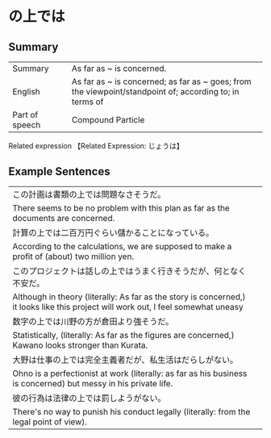 # の上では

## Summary

<table><tr>   <td>Summary<td>   <td>As far as ~ is concerned.</td><tr><tr>   <td>English<td>   <td>As far as ~ is concerned; as far as ~ goes; from the viewpoint/standpoint of; according to; in terms of</td><tr><tr>   <td>Part of speech<td>   <td>Compound Particle</td><tr></table><tr>   <td>Related expression<td>   <td>【Related Expression: じょうは】</td><tr></table></table>

## Example Sentences

<table><tr><td>この計画は書類の上では問題なさそうだ。<td><tr><tr><td>There seems to be no problem with this plan as far as the documents are concerned.<td><tr><tr><td>計算の上では二百万円ぐらい儲かることになっている。<td><tr><tr><td>According to the calculations, we are supposed to make a profit of (about) two million yen.<td><tr><tr><td>このプロジェクトは話しの上ではうまく行きそうだが、何となく不安だ。<td><tr><tr><td>Although in theory (literally: As far as the story is concerned,) it looks like this project will work out, I feel somewhat uneasy<td><tr><tr><td>数字の上では川野の方が倉田より強そうだ。<td><tr><tr><td>Statistically, (literally: As far as the figures are concerned,) Kawano looks stronger than Kurata.<td><tr><tr><td>大野は仕事の上では完全主義者だが、私生活はだらしがない。<td><tr><tr><td>Ohno is a perfectionist at work (literally: as far as his business is concerned) but messy in his private life.<td><tr><tr><td>彼の行為は法律の上では罰しようがない。<td><tr><tr><td>There's no way to punish his conduct legally (literally: from the legal point of view).<td><tr></table>

